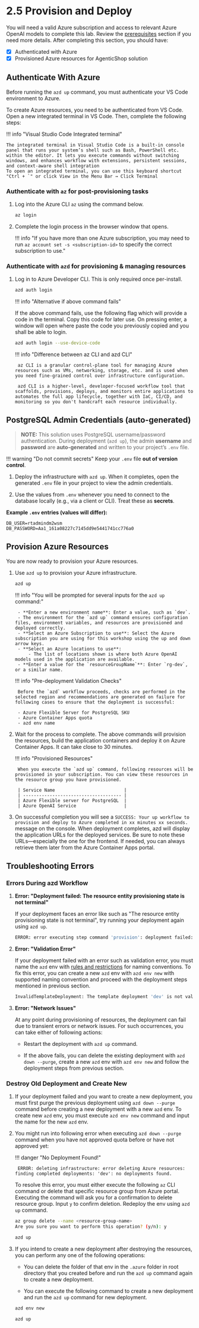 # 2.5 Provision and Deploy

You will need a valid Azure subscription and access to relevant Azure OpenAI models to complete this lab. Review the [prerequisites](./01-Prerequisites.md) section if you need more details. After completing this section, you should have:

- [X] Authenticated with Azure
- [X] Provisioned Azure resources for AgenticShop solution

## Authenticate With Azure

Before running the `azd up` command, you must authenticate your VS Code environment to Azure.

To create Azure resources, you need to be authenticated from VS Code. Open a new integrated terminal in VS Code. Then, complete the following steps:

<!-- markdownlint-disable MD046 -->
!!! info "Visual Studio Code Integrated terminal"

    The integrated terminal in Visual Studio Code is a built-in console panel that runs your system’s shell such as Bash, PowerShell etc. within the editor. It lets you execute commands without switching windows, and enhances workflow with extensions, persistent sessions, and context-aware shell integration
    To open an integrated terminal, you can use this keyboard shortcut "Ctrl + `" or click View in the Menu Bar → Click Terminal

### Authenticate with `az` for post-provisioning tasks

1. Log into the Azure CLI `az` using the command below.

    ```bash
    az login
    ```

2. Complete the login process in the browser window that opens.

    !!! info "If you have more than one Azure subscription, you may need to run `az account set -s <subscription-id>` to specify the correct subscription to use."

### Authenticate with `azd` for provisioning & managing resources

1. Log in to Azure Developer CLI. This is only required once per-install.

    ```bash
    azd auth login
    ```

    !!! info "Alternative if above command fails"

    If the above command fails, use the following flag which will provide a code in the terminal. Copy this code for later use.
    On pressing enter, a window will open where paste the code you previously copied and you shall be able to login.

    ```bash
    azd auth login --use-device-code
    ```

    !!! info "Difference between az CLI and azd CLI"

        az CLI is a granular control-plane tool for managing Azure resources such as VMs, networking, storage, etc. and is used when you need fine‑grained control over infrastructure configuration.

        azd CLI is a higher-level, developer-focused workflow tool that scaffolds, provisions, deploys, and monitors entire applications to automates the full app lifecycle, together with IaC, CI/CD, and monitoring so you don't handcraft each resource individually.

## PostgreSQL Admin Credentials (auto-generated)

> **NOTE:** This solution uses PostgreSQL username/password authentication. During deployment (`azd up`), the admin **username** and **password** are **auto-generated** and written to your project’s `.env` file.

!!! warning "Do not commit secrets"
    Keep your `.env` file **out of version control**.

1. Deploy the infrastructure with `azd up`. When it completes, open the generated `.env` file in your project to view the admin credentials.

2. Use the values from `.env` whenever you need to connect to the database locally (e.g., via a client or CLI). Treat these as **secrets**.

**Example `.env` entries (values will differ):**

```dotenv
DB_USER=rtadmindm2wsm
DB_PASSWORD=Aa1_161a08227c7145dd9e5441741cc776a0
```

## Provision Azure Resources

You are now ready to provision your Azure resources.

1. Use `azd up` to provision your Azure infrastructure.

    ```bash
    azd up
    ```

    !!! info "You will be prompted for several inputs for the `azd up` command:"

        - **Enter a new environment name**: Enter a value, such as `dev`.
        - The environment for the `azd up` command ensures configuration files, environment variables, and resources are provisioned and deployed correctly.
        - **Select an Azure Subscription to use**: Select the Azure subscription you are using for this workshop using the up and down arrow keys.
        - **Select an Azure locations to use**: 
            - The list of locations shown is where both Azure OpenAI models used in the application are available.
        - **Enter a value for the `resourceGroupName`**: Enter `rg-dev`, or a similar name.

    !!! info "Pre-deployment Validation Checks"

        Before the `azd` workflow proceeds, checks are performed in the selected region and recommendations are generated on failure for following cases to ensure that the deployment is successful:
        
        - Azure Flexible Server for PostgreSQL SKU
        - Azure Container Apps quota
        - azd env name    

2. Wait for the process to complete. The above commands will provision the resources, build the application containers and deploy it on Azure Container Apps. It can take close to 30 minutes.

    !!! info "Provisioned Resources"

        When you execute the `azd up` command, following resources will be provisioned in your subscription. You can view these resources in the resource group you have provisioned.

        | Service Name                          | 
        | ------------------------------------- | 
        | Azure Flexible server for PostgreSQL  |
        | Azure OpenAI Service                  |

3. On successful completion you will see a `SUCCESS: Your up workflow to provision and deploy to Azure completed in xx minutes xx seconds.` message on the console. When deployment completes, azd will display the application URLs for the deployed services.
Be sure to note these URLs—especially the one for the frontend. If needed, you can always retrieve them later from the Azure Container Apps portal.

## Troubleshooting Errors

### Errors During azd Workflow

1. **Error: "Deployment failed: The resource entity provisioning state is not terminal"**

    If your deployment faces an error like such as "The resource entity provisioning state is not terminal", try running your deployment again using `azd up`.

    ```bash
    ERROR: error executing step command 'provision': deployment failed: error deploying infrastructure: deploying to resource group: Deployment Error Details: RequestConflict: Cannot modify resource with id '/subscriptions/{sub-id}/resourceGroups/{rg-name}/providers/Microsoft.CognitiveServices/accounts/{Resourcename}' because the resource entity provisioning state is not terminal. Please wait for the provisioning state to become terminal and then retry the request.
    ```

2. **Error: "Validation Error"**

    If your deployment failed with an error such as validation error, you must name the `azd` env with [rules and restrictions](https://learn.microsoft.com/azure/azure-resource-manager/management/resource-name-rules) for naming conventions. To fix this error, you can create a new `azd` env with `azd env new` with supported naming convention and proceed with the deployment steps mentioned in previous section.

    ```bash
    InvalidTemplateDeployment: The template deployment 'dev' is not valid according to the validation procedure.
    ```

3. **Error: "Network Issues"**

    At any point during provisioning of resources, the deployment can fail due to transient errors or network issues. For such occurrences, you can take either of following actions:

    - Restart the deployment with `azd up` command.

    - If the above fails, you can delete the existing deployment with `azd down --purge`, create a new `azd` env with `azd env new` and follow the deployment steps from previous section.

### Destroy Old Deployment and Create New

1. If your deployment failed and you want to create a new deployment, you must first purge the previous deployment using `azd down --purge` command before creating a new deployment with a new `azd` env. To create new `azd` env, you must execute `azd env new` command and input the name for the new `azd` env.

2. You might run into following error when executing `azd down --purge` command when you have not approved quota before or have not approved yet:

    !!! danger "No Deployment Found!"

        ERROR: deleting infrastructure: error deleting Azure resources: finding completed deployments: 'dev': no deployments found.

    To resolve this error, you must either execute the following `az` CLI command or delete that specific resource group from Azure portal. Executing the command will ask you for a confirmation to delete resource group. Input `y` to confirm deletion. Redeploy the env using `azd up` command.

    ```bash
    az group delete --name <resource-group-name>
    Are you sure you want to perform this operation? (y/n): y

    azd up
    ```

3. If you intend to create a new deployment after destroying the resources, you can perform any one of the following operations:

    - You can delete the folder of that env in the `.azure` folder in root directory that you created before and run the `azd up` command again to create a new deployment.

    - You can execute the following command to create a new deployment and run the `azd up` command for new deployment.

    ```bash
    azd env new

    azd up
    ```
